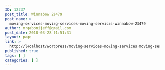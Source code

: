 ```yaml
---
ID: 12237
post_title: Winnabow 28479
post_name: >
  moving-services-moving-services-moving-services-winnabow-28479
author: mrgabonijeff@gmail.com
post_date: 2018-03-28 01:51:31
layout: page
link: >
  http://localhost/wordpress/moving-services-moving-services-moving-services-winnabow-28479/
published: true
tags: [ ]
categories: [ ]
---
```

